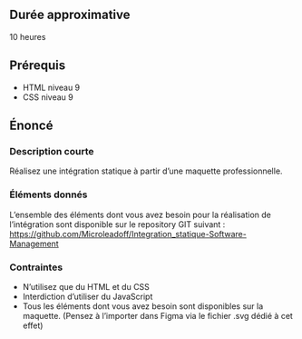 ## Durée approximative

10 heures

## Prérequis

- HTML niveau 9
- CSS niveau 9

## Énoncé

### Description courte

Réalisez une intégration statique à partir d’une maquette professionnelle.

### Éléments donnés

L’ensemble des éléments dont vous avez besoin pour la réalisation de l’intégration sont disponible sur le repository GIT suivant : https://github.com/Microleadoff/Integration_statique-Software-Management

### Contraintes

- N’utilisez que du HTML et du CSS
- Interdiction d’utiliser du JavaScript
- Tous les éléments dont vous avez besoin sont disponibles sur la maquette. (Pensez à l’importer dans Figma via le fichier .svg dédié à cet effet)
